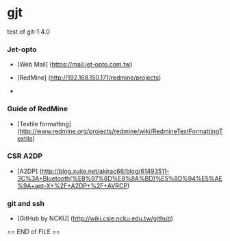 # gjt
test of git-1.4.0

### Jet-opto
* [Web Mail] (https://mail.jet-opto.com.tw)

* [RedMine] (http://192.168.150.171/redmine/projects)

* [Weekly Report]: http://192.168.150.171/redmine/projects/swmgt/wiki/Weekly_report 
	(optional title)


### Guide of RedMine
* [Textile formatting] (http://www.redmine.org/projects/redmine/wiki/RedmineTextFormattingTextile)





### CSR A2DP
* [A2DP] (http://blog.xuite.net/akirac66/blog/61493511-3C%3A+Bluetooth(%E8%97%8D%E8%8A%BD)%E5%8D%94%E5%AE%9A+apt-X+%2F+A2DP+%2F+AVRCP)







### git and ssh
* [GitHub by NCKU] (http://wiki.csie.ncku.edu.tw/github)





== END of FILE ==
